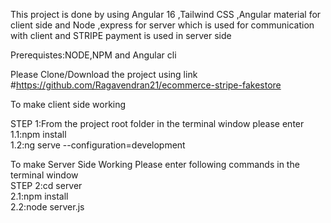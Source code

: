 This project is done by using Angular 16 ,Tailwind CSS ,Angular material for client side and
Node ,express for server which is used for communication with client and STRIPE payment is used in server side 

Prerequistes:NODE,NPM and Angular cli 

Please Clone/Download the project using link 
#https://github.com/Ragavendran21/ecommerce-stripe-fakestore

To make client side working

STEP 1:From the project root folder in the terminal window please enter<br/>
  1.1:npm install<br/>
  1.2:ng serve --configuration=development<br/>

To make Server  Side Working Please enter following commands in the terminal window<br/>
 STEP 2:cd server<br/>
   2.1:npm install<br/>
   2.2:node server.js<br/>
